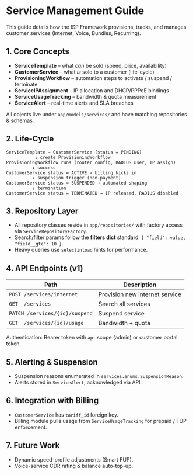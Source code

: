 # Service Management Guide

This guide details how the ISP Framework provisions, tracks, and manages customer services (Internet, Voice, Bundles, Recurring).

## 1. Core Concepts
* **ServiceTemplate** – what *can* be sold (speed, price, availability)
* **CustomerService** – what *is* sold to a customer (life-cycle)
* **ProvisioningWorkflow** – automation steps to activate / suspend / terminate
* **ServiceIPAssignment** – IP allocation and DHCP/PPPoE bindings
* **ServiceUsageTracking** – bandwidth & quota measurement
* **ServiceAlert** – real-time alerts and SLA breaches

All objects live under `app/models/services/` and have matching repositories & schemas.

## 2. Life-Cycle
```
ServiceTemplate → CustomerService (status = PENDING)
           ↓ create ProvisioningWorkflow
ProvisioningWorkflow runs (router config, RADIUS user, IP assign)
          ↓ success
CustomerService status = ACTIVE → billing kicks in
          ↓ suspension trigger (non-payment)
CustomerService status = SUSPENDED → automated shaping
          ↓ termination
CustomerService status = TERMINATED → IP released, RADIUS disabled
```

## 3. Repository Layer
* All repository classes reside in `app/repositories/` with factory access via `ServiceRepositoryFactory`.
* Search/filter params follow the **filters dict** standard: `{ "field": value, "field__gte": 10 }`.
* Heavy queries use `selectinload` hints for performance.

## 4. API Endpoints (v1)
| Path | Description |
|------|-------------|
| `POST /services/internet` | Provision new internet service |
| `GET  /services` | Search all services |
| `PATCH /services/{id}/suspend` | Suspend service |
| `GET  /services/{id}/usage` | Bandwidth + quota |

Authentication: Bearer token with `api` scope (admin) or customer portal token.

## 5. Alerting & Suspension
* Suspension reasons enumerated in `services.enums.SuspensionReason`.
* Alerts stored in `ServiceAlert`, acknowledged via API.

## 6. Integration with Billing
* `CustomerService` has `tariff_id` foreign key.
* Billing module pulls usage from `ServiceUsageTracking` for prepaid / FUP enforcement.

## 7. Future Work
* Dynamic speed-profile adjustments (Smart FUP).
* Voice-service CDR rating & balance auto-top-up.
